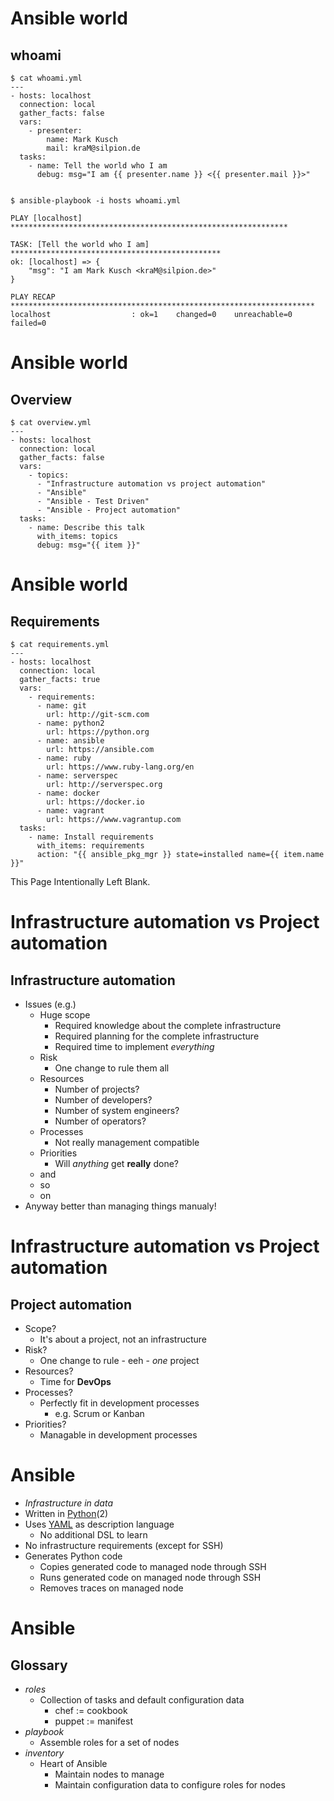 <!SLIDE title>

<!-- -->

<!SLIDE command commandline small>

# Ansible world

## whoami

    $ cat whoami.yml
    ---
    - hosts: localhost
      connection: local
      gather_facts: false
      vars:
        - presenter:
            name: Mark Kusch
            mail: kraM@silpion.de
      tasks:
        - name: Tell the world who I am
          debug: msg="I am {{ presenter.name }} <{{ presenter.mail }}>"


    $ ansible-playbook -i hosts whoami.yml

    PLAY [localhost] **************************************************************

    TASK: [Tell the world who I am] ***********************************************
    ok: [localhost] => {
        "msg": "I am Mark Kusch <kraM@silpion.de>"
    }

    PLAY RECAP ********************************************************************
    localhost                  : ok=1    changed=0    unreachable=0    failed=0



<!SLIDE command commandline small>

# Ansible world

## Overview

    $ cat overview.yml
    ---
    - hosts: localhost
      connection: local
      gather_facts: false
      vars:
        - topics:
          - "Infrastructure automation vs project automation"
          - "Ansible"
          - "Ansible - Test Driven"
          - "Ansible - Project automation"
      tasks:
        - name: Describe this talk
          with_items: topics
          debug: msg="{{ item }}"



<!SLIDE command commandline small>

# Ansible world

## Requirements

    $ cat requirements.yml
    ---
    - hosts: localhost
      connection: local
      gather_facts: true
      vars:
        - requirements:
          - name: git
            url: http://git-scm.com
          - name: python2
            url: https://python.org
          - name: ansible
            url: https://ansible.com
          - name: ruby
            url: https://www.ruby-lang.org/en
          - name: serverspec
            url: http://serverspec.org
          - name: docker
            url: https://docker.io
          - name: vagrant
            url: https://www.vagrantup.com
      tasks:
        - name: Install requirements
          with_items: requirements
          action: "{{ ansible_pkg_mgr }} state=installed name={{ item.name }}"



<!SLIDE>

This Page Intentionally Left Blank.



<!SLIDE command bullets small>

# Infrastructure automation vs Project automation

## Infrastructure automation

* Issues (e.g.)
    * Huge scope
        * Required knowledge about the complete infrastructure
        * Required planning for the complete infrastructure
        * Required time to implement *everything*
    * Risk
        * One change to rule them all
    * Resources
        * Number of projects?
        * Number of developers?
        * Number of system engineers?
        * Number of operators?
    * Processes
        * Not really management compatible
    * Priorities
        * Will *anything* get **really** done?
    * and
    * so
    * on
* Anyway better than managing things manualy!



<!SLIDE command bullets small>

# Infrastructure automation vs Project automation

## Project automation

* Scope?
    * It's about a project, not an infrastructure
* Risk?
    * One change to rule - eeh - *one* project
* Resources?
    * Time for **DevOps**
* Processes?
    * Perfectly fit in development processes
        * e.g. Scrum or Kanban
* Priorities?
    * Managable in development processes



<!SLIDE command bullets small>

# Ansible

* *Infrastructure in data*
* Written in [Python](http://python.org)(2)
* Uses [YAML](http://yaml.org) as description language
    * No additional DSL to learn
* No infrastructure requirements (except for SSH)
* Generates Python code
    * Copies generated code to managed node through SSH
    * Runs generated code on managed node through SSH
    * Removes traces on managed node



<!SLIDE command bullets small>

# Ansible

## Glossary

* *roles*
    * Collection of tasks and default configuration data
        * chef := cookbook
        * puppet := manifest
* *playbook*
    * Assemble roles for a set of nodes
* *inventory*
    * Heart of Ansible
        * Maintain nodes to manage
        * Maintain configuration data to configure roles for nodes


<!-- vim: set nofen sw=4 ts=4 et: -->

